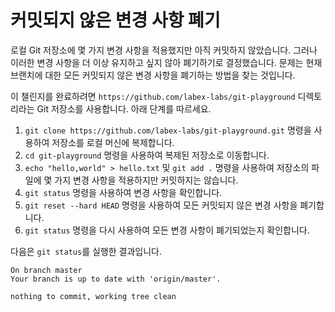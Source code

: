 # 커밋되지 않은 변경 사항 폐기

로컬 Git 저장소에 몇 가지 변경 사항을 적용했지만 아직 커밋하지 않았습니다. 그러나 이러한 변경 사항을 더 이상 유지하고 싶지 않아 폐기하기로 결정했습니다. 문제는 현재 브랜치에 대한 모든 커밋되지 않은 변경 사항을 폐기하는 방법을 찾는 것입니다.

이 챌린지를 완료하려면 `https://github.com/labex-labs/git-playground` 디렉토리라는 Git 저장소를 사용합니다. 아래 단계를 따르세요.

1. `git clone https://github.com/labex-labs/git-playground.git` 명령을 사용하여 저장소를 로컬 머신에 복제합니다.
2. `cd git-playground` 명령을 사용하여 복제된 저장소로 이동합니다.
3. `echo "hello,world" > hello.txt` 및 `git add .` 명령을 사용하여 저장소의 파일에 몇 가지 변경 사항을 적용하지만 커밋하지는 않습니다.
4. `git status` 명령을 사용하여 변경 사항을 확인합니다.
5. `git reset --hard HEAD` 명령을 사용하여 모든 커밋되지 않은 변경 사항을 폐기합니다.
6. `git status` 명령을 다시 사용하여 모든 변경 사항이 폐기되었는지 확인합니다.

다음은 `git status`를 실행한 결과입니다.

```shell
On branch master
Your branch is up to date with 'origin/master'.

nothing to commit, working tree clean
```
